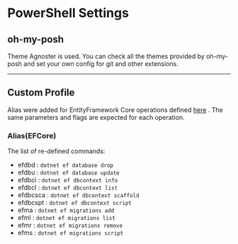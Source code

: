# PowerShell Settings

## oh-my-posh

Theme Agnoster is used. You can check all the themes provided by oh-my-posh and set
your own config for git and other extensions.

---

## Custom Profile

Alias were added for EntityFramework Core operations defined
[here](https://docs.microsoft.com/en-us/ef/core/cli/dotnet/) . The same parameters
and flags are expected for each operation.

### Alias(EFCore)

The list of re-defined commands:

- efdbd : `dotnet ef database drop`
- efdbu : `dotnet ef database update`
- efdbci : `dotnet ef dbcontext info`
- efdbcl : `dotnet ef dbcontext list`
- efdbcsca : `dotnet ef dbcontext scaffold`
- efdbcspt : `dotnet ef dbcontext script`
- efma : `dotnet ef migrations add`
- efml : `dotnet ef migrations list`
- efmr : `dotnet ef migrations remove`
- efms : `dotnet ef migrations script`
